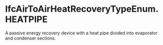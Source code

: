 IfcAirToAirHeatRecoveryTypeEnum.HEATPIPE
========================================
A passive energy recovery device with a heat pipe divided into evaporator and
condenser sections.


